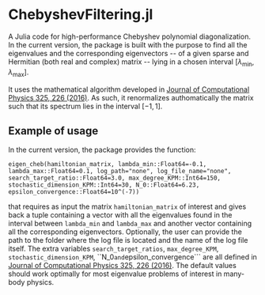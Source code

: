 # ChebyshevFiltering.jl

A Julia code for high-performance Chebyshev polynomial diagonalization. In the current version, the package is built with the purpose to find all the eigenvalues and the corresponding eigenvectors -- of a given sparse and Hermitian (both real and complex) matrix -- lying in a chosen interval $\left[\lambda_{\mathrm{min}}, \, \lambda_{\mathrm{max}} \right]$.

It uses the mathematical algorithm developed in [Journal of Computational Physics 325, 226 (2016)](https://www.sciencedirect.com/science/article/abs/pii/S0021999116303837?via%3Dihub). As such, it renormalizes authomatically the matrix such that its spectrum lies in the interval $\left[-1, \, 1 \right]$.

## Example of usage

In the current version, the package provides the function:

    eigen_cheb(hamiltonian_matrix, lambda_min::Float64=-0.1, lambda_max::Float64=0.1, log_path="none", log_file_name="none", search_target_ratio::Float64=3.0, max_degree_KPM::Int64=150, stochastic_dimension_KPM::Int64=30, N_0::Float64=6.23, epsilon_convergence::Float64=10^(-7))

that requires as input the matrix ```hamiltonian_matrix``` of interest and gives back a tuple containing a vector with all the eigenvalues found in the interval between ```lambda_min``` and ```lambda_max``` and another vector containing all the corresponding eigenvectors. Optionally, the user can provide the path to the folder where the log file is located and the name of the log file itself. The extra variables ```search_target_ratios```, ```max_degree_KPM```, ```stochastic_dimension_KPM```, ``N_0``` and ```epsilon_convergence``` are all defined in [Journal of Computational Physics 325, 226 (2016)](https://www.sciencedirect.com/science/article/abs/pii/S0021999116303837?via%3Dihub). The default values should work optimally for most eigenvalue problems of interest in many-body physics.
